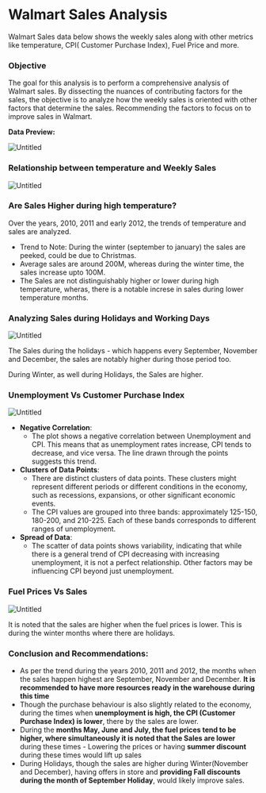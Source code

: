 # Walmart Sales Analysis

Walmart Sales data below shows the weekly sales along with other metrics like temperature, CPI( Customer Purchase Index), Fuel Price and more.

### **Objective**

The goal for this analysis is to perform a comprehensive analysis of Walmart sales. By dissecting the nuances of contributing factors for the sales, the objective is to analyze how the weekly sales is oriented with other factors that determine the sales. Recommending the factors to focus on to improve sales in Walmart.

**Data Preview:**

![Untitled](https://prod-files-secure.s3.us-west-2.amazonaws.com/3bc051a8-c93c-4cfe-8e25-108c57664b62/896c78bc-f2f3-4cd6-ae58-b174f9904529/Untitled.png)

### Relationship between temperature and Weekly Sales

![Untitled](https://prod-files-secure.s3.us-west-2.amazonaws.com/3bc051a8-c93c-4cfe-8e25-108c57664b62/72e8eb9d-9449-4c5f-a61a-036992c6b3a5/Untitled.png)

### Are Sales Higher during high temperature?

Over the years, 2010, 2011 and early 2012, the trends of temperature and sales are analyzed. 

- Trend to Note: During the winter (september to january) the sales are peeked, could be due to Christmas.
- Average sales are around 200M, whereas during the winter time, the sales increase upto 100M.
- The Sales are not distinguishably higher or lower during high temperature, wheras, there is a notable increse in sales during lower temperature months.

### Analyzing Sales during Holidays and Working Days

![Untitled](https://prod-files-secure.s3.us-west-2.amazonaws.com/3bc051a8-c93c-4cfe-8e25-108c57664b62/b1a1e458-87db-4962-8104-3df090e2c976/Untitled.png)

The Sales during the holidays - which happens every September, November and December, the sales are notably higher during those period too.

During Winter, as well during Holidays, the Sales are higher.

### Unemployment Vs Customer Purchase Index

![Untitled](https://prod-files-secure.s3.us-west-2.amazonaws.com/3bc051a8-c93c-4cfe-8e25-108c57664b62/dc632fa2-0221-42f8-9e28-77ad91378db2/Untitled.png)

- **Negative Correlation**:
    - The plot shows a negative correlation between Unemployment and CPI. This means that as unemployment rates increase, CPI tends to decrease, and vice versa. The line drawn through the points suggests this trend.
- **Clusters of Data Points**:
    - There are distinct clusters of data points. These clusters might represent different periods or different conditions in the economy, such as recessions, expansions, or other significant economic events.
    - The CPI values are grouped into three bands: approximately 125-150, 180-200, and 210-225. Each of these bands corresponds to different ranges of unemployment.
- **Spread of Data**:
    - The scatter of data points shows variability, indicating that while there is a general trend of CPI decreasing with increasing unemployment, it is not a perfect relationship. Other factors may be influencing CPI beyond just unemployment.

### Fuel Prices Vs Sales

![Untitled](https://prod-files-secure.s3.us-west-2.amazonaws.com/3bc051a8-c93c-4cfe-8e25-108c57664b62/eaadba0b-e1ac-4ebb-b293-a50b38e845c2/Untitled.png)

It is noted that the sales are higher when the fuel prices is lower. This is during the winter months where there are holidays.

### **Conclusion and Recommendations:**

- As per the trend during the years 2010, 2011 and 2012, the months when the sales happen highest are September, November and December. **It is recommended to have more resources ready in the warehouse during this time**
- Though the purchase behaviour is also slightly related to the economy, during the times when **unemployment is high, the CPI (Customer Purchase Index) is lower**, there by the sales are lower.
- During the **months May, June and July, the fuel prices tend to be higher, where simultaneously it is noted that the Sales are lower** during these times - Lowering the prices or having **summer discount** during these times would lift up sales
- During Holidays, though the sales are higher during Winter(November and December), having offers in store and **providing Fall discounts during the month of September Holiday**, would likely improve sales.
